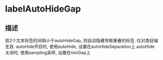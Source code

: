 # labelAutoHideGap
## 描述
若2个文本标签的间隔小于autoHideGap, 则自动隐藏导致重叠的标签. 仅对类目轴生效.
autoHide开启时, 使用autoHide, 设置在autoHideSeparation上
autoHide关闭时, 使用sampling采样, 设置在minGap上
